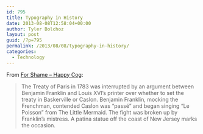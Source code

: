 ```yaml
---
id: 795
title: Typography in History
date: 2013-08-08T12:58:04+00:00
author: Tyler Bolchoz
layout: post
guid: /?p=795
permalink: /2013/08/08/typography-in-history/
categories:
  - Technology
---
```

From [For Shame &#8211; Happy Cog](http://cognition.happycog.com/article/for-shame):

> The Treaty of Paris in 1783 was interrupted by an argument between Benjamin Franklin and Louis XVI’s printer over whether to set the treaty in Baskerville or Caslon. Benjamin Franklin, mocking the Frenchman, contended Caslon was “passé” and began singing “Le Poisson” from The Little Mermaid. The fight was broken up by Franklin’s mistress. A patina statue off the coast of New Jersey marks the occasion.

&nbsp;
